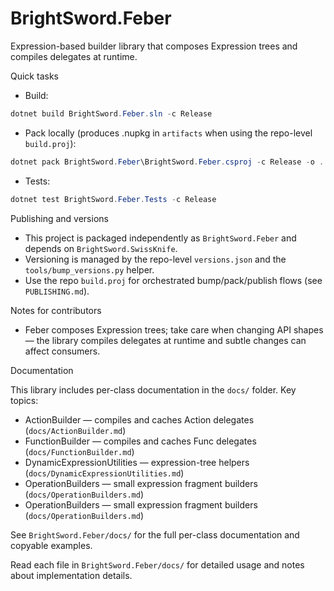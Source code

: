 # BrightSword.Feber

Expression-based builder library that composes Expression trees and compiles delegates at runtime.

Quick tasks

- Build:

```powershell
dotnet build BrightSword.Feber.sln -c Release
```

- Pack locally (produces .nupkg in `artifacts` when using the repo-level `build.proj`):

```powershell
dotnet pack BrightSword.Feber\BrightSword.Feber.csproj -c Release -o ..\artifacts
```

- Tests:

```powershell
dotnet test BrightSword.Feber.Tests -c Release
```

Publishing and versions
- This project is packaged independently as `BrightSword.Feber` and depends on `BrightSword.SwissKnife`.
- Versioning is managed by the repo-level `versions.json` and the `tools/bump_versions.py` helper.
- Use the repo `build.proj` for orchestrated bump/pack/publish flows (see `PUBLISHING.md`).

Notes for contributors
- Feber composes Expression trees; take care when changing API shapes — the library compiles delegates at runtime and subtle changes can affect consumers.

Documentation

This library includes per-class documentation in the `docs/` folder. Key topics:

- ActionBuilder — compiles and caches Action delegates (`docs/ActionBuilder.md`)
- FunctionBuilder — compiles and caches Func delegates (`docs/FunctionBuilder.md`)
- DynamicExpressionUtilities — expression-tree helpers (`docs/DynamicExpressionUtilities.md`)
- OperationBuilders — small expression fragment builders (`docs/OperationBuilders.md`)
- OperationBuilders — small expression fragment builders (`docs/OperationBuilders.md`)

See `BrightSword.Feber/docs/` for the full per-class documentation and copyable examples.

Read each file in `BrightSword.Feber/docs/` for detailed usage and notes about implementation details.
